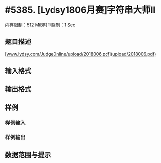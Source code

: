 # #5385. [Lydsy1806月赛]字符串大师II

内存限制：512 MiB时间限制：1 Sec

## 题目描述

 [www.lydsy.com/JudgeOnline/upload/2018006.pdf](upload/2018006.pdf)

## 输入格式

## 输出格式

## 样例

### 样例输入

### 样例输出

## 数据范围与提示
